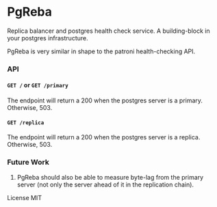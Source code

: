 PgReba
======

Replica balancer and postgres health check service. A building-block in your postgres infrastructure.

PgReba is very similar in shape to the patroni health-checking API.

### API

#### `GET /` or `GET /primary`

The endpoint will return a 200 when the postgres server is a primary. Otherwise, 503.

#### `GET /replica`

The endpoint will return a 200 when the postgres server is a replica. Otherwise, 503.

### Future Work

1. PgReba should also be able to measure byte-lag from the primary server (not only the server ahead of it in the replication chain).

License MIT
